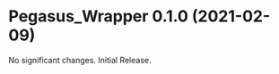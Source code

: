 Pegasus_Wrapper 0.1.0 (2021-02-09)
==================================

No significant changes. Initial Release.
